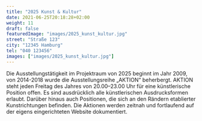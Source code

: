 ```yaml
---
title: "2025 Kunst & Kultur"
date: 2021-06-25T20:18:28+02:00
weight: 11
draft: false
featuredImage: "images/2025_kunst_kultur.jpg"
street: "Straße 123"
city: "12345 Hamburg"
tel: "040 123456"
images: ["images/2025_kunst_kultur.jpg"]
---
```


Die Ausstellungstätigkeit im Projektraum von 2025 beginnt im Jahr 2009, von 2014-2018 wurde die Ausstellungsreihe „AKTION“ beherbergt. AKTION
steht jeden Freitag des Jahres von 20.00–23.00 Uhr für eine künstlerische Position offen. Es sind ausdrücklich alle künstlerischen Ausdrucksformen
erlaubt. Darüber hinaus auch Positionen, die sich an den Rändern etablierter Kunstrichtungen befinden. Die Aktionen werden zeitnah und fortlaufend
auf der eigens eingerichteten Website dokumentiert.

